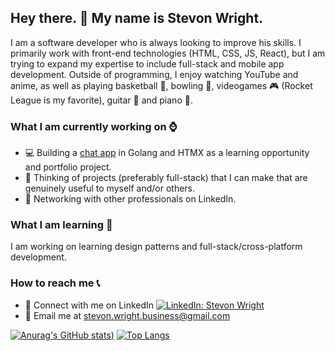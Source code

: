 ## Hey there. :wave: My name is Stevon Wright.

I am a software developer who is always looking to improve his skills. I primarily work with front-end technologies (HTML, CSS, JS, React), but I am trying to expand my expertise to include full-stack and mobile app development. Outside of programming, I enjoy watching YouTube and anime, as well as playing basketball :basketball:, bowling :bowling:,  videogames :video_game: (Rocket League is my favorite), guitar :guitar: and piano :musical_keyboard:.

### What I am currently working on :watch:

- :computer: Building a [chat app](https://github.com/TeenageMutantCoder/chat-app-go) in Golang and HTMX as a learning opportunity and portfolio project.
- :thinking: Thinking of projects (preferably full-stack) that I can make that are genuinely useful to myself and/or others.
- :briefcase: Networking with other professionals on LinkedIn.

### What I am learning :open_book:

I am working on learning design patterns and full-stack/cross-platform development.

### How to reach me :telephone_receiver:

- :handshake: Connect with me on LinkedIn [![LinkedIn: Stevon Wright](https://img.shields.io/badge/-Stevon_Wright-blue?style=flat-square&logo=Linkedin&logoColor=white&link=https://www.linkedin.com/in/stevon-wright/)](https://www.linkedin.com/in/stevon-wright/)
- :e-mail: Email me at [stevon.wright.business@gmail.com](mailto:stevon.wright.business@gmail.com)

[![Anurag's GitHub stats](https://github-readme-stats.vercel.app/api?username=TeenageMutantCoder&show_icons=true&include_all_commits=true))](https://github.com/anuraghazra/github-readme-stats)
[![Top Langs](https://github-readme-stats.vercel.app/api/top-langs/?username=TeenageMutantCoder&layout=compact)](https://github.com/anuraghazra/github-readme-stats)

<!--
**TeenageMutantCoder/TeenageMutantCoder** is a ✨ _special_ ✨ repository because its `README.md` (this file) appears on your GitHub profile.

Here are some ideas to get you started:

- 🔭 I’m currently working on ...
- 🌱 I’m currently learning ...
- 👯 I’m looking to collaborate on ...
- 🤔 I’m looking for help with ...
- 💬 Ask me about ...
- 📫 How to reach me: ...
- 😄 Pronouns: ...
- ⚡ Fun fact: ...
-->
